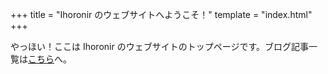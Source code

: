 +++
title = "Ihoronir のウェブサイトへようこそ！"
template = "index.html"
+++

やっほい！ここは Ihoronir のウェブサイトのトップページです。ブログ記事一覧は<a href="/entries/">こちら</a>へ。
